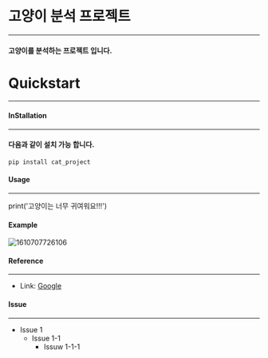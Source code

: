 # 고양이 분석 프로젝트
__________________________________________________________________________________________

#### 고양이를 분석하는 프로젝트 입니다.

# Quickstart
__________________________________________________________________________________________

#### InStallation
_________________________________________________________________________________________

#### 다음과 같이 설치 가능 합니다.

  ```pip install cat_project```

#### Usage
_________________________________________________________________________________________

print('고양이는 너무 귀여워요!!!')

#### Example
![1610707726106](https://github.com/marllinkang/HelloGit/assets/146154079/ab1bd631-1acf-4740-82f4-5e04c72b0de7)

#### Reference
_________________________________________________________________________________________

* Link: [Google](https://www.google.com/search?q=%EA%B3%A0%EC%96%91%EC%9D%B4+%EC%A7%A4&tbm=isch&ved=2ahUKEwicgejBltuBAxWHmFYBHXlIBjcQ2-cCegQIABAA&oq=%EA%B3%A0%EC%96%91%EC%9D%B4&gs_lcp=CgNpbWcQARgBMgQIIxAnMggIABCABBCxAzIICAAQgAQQsQMyCAgAEIAEELEDMggIABCABBCxAzIICAAQgAQQsQMyCAgAEIAEELEDMgUIABCABDIICAAQgAQQsQMyBQgAEIAEUABYAGCREWgAcAB4AIABcIgBcJIBAzAuMZgBAKoBC2d3cy13aXotaW1nwAEB&sclient=img&ei=DrccZZzCIoex2roP-ZCZuAM&bih=976&biw=1850#imgrc=_fqeYg0o6mCF0M)

#### Issue
_________________________________________________________________________________________

* Issue 1
  + Issue 1-1
    * Issuw 1-1-1
